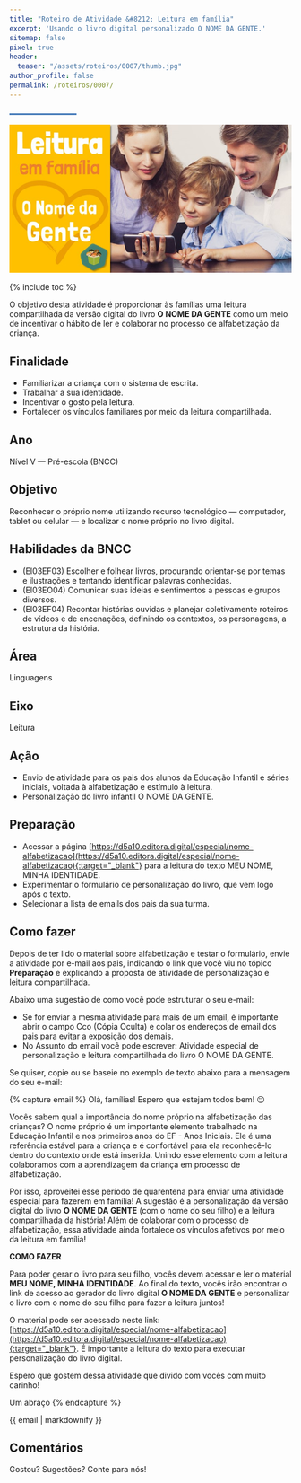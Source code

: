 ```yaml
---
title: "Roteiro de Atividade &#8212; Leitura em família"
excerpt: 'Usando o livro digital personalizado O NOME DA GENTE.'
sitemap: false
pixel: true
header: 
  teaser: "/assets/roteiros/0007/thumb.jpg" 
author_profile: false
permalink: /roteiros/0007/
---
```

![Linha separadora](/assets/images/line.jpg)

![Dia Nacional do Livro Infantil](/assets/roteiros/0007/thumb.jpg)

{% include toc %}

O objetivo desta atividade é proporcionar às famílias uma leitura compartilhada da versão digital do livro **O NOME DA GENTE** como um meio de incentivar o hábito de ler e colaborar no processo de alfabetização da criança. 

## Finalidade
 * Familiarizar a criança com o sistema de escrita.
 * Trabalhar a sua identidade.
 * Incentivar o gosto pela leitura.
 * Fortalecer os vínculos familiares por meio da leitura compartilhada.

## Ano
Nível V &#8212; Pré-escola (BNCC)

## Objetivo
Reconhecer o próprio nome utilizando recurso tecnológico &#8212; computador, tablet ou celular &#8212; e localizar o nome próprio no livro digital.

## Habilidades da BNCC
 * (EI03EF03) Escolher e folhear livros, procurando orientar-se por temas e ilustrações e tentando identificar palavras conhecidas.
 * (EI03EO04) Comunicar suas ideias e sentimentos a pessoas e grupos diversos. 
 * (EI03EF04) Recontar histórias ouvidas e planejar coletivamente roteiros de vídeos e de encenações, definindo os contextos, os personagens, a estrutura da história.

## Área
Linguagens

## Eixo
Leitura

## Ação
 * Envio de atividade para os pais dos alunos da Educação Infantil e séries iniciais, voltada à alfabetização e estímulo à leitura.
 * Personalização do livro infantil O NOME DA GENTE.

## Preparação 
* Acessar a página [https://d5a10.editora.digital/especial/nome-alfabetizacao](https://d5a10.editora.digital/especial/nome-alfabetizacao){:target="_blank"} para a leitura do texto MEU NOME, MINHA IDENTIDADE.
* Experimentar o formulário de personalização do livro, que vem logo após o texto.
 * Selecionar a lista de emails dos pais da sua turma.

## Como fazer
Depois de ter lido o material sobre alfabetização e testar o formulário, envie a atividade por e-mail aos pais, indicando o link que você viu no tópico **Preparação** e explicando a proposta de atividade de personalização e leitura compartilhada. 

Abaixo uma sugestão de como você pode estruturar o seu e-mail:
 * Se for enviar a mesma atividade para mais de um email, é importante abrir o campo Cco (Cópia Oculta) e colar os endereços de email dos pais para evitar a exposição dos demais.
 * No Assunto do email você pode escrever: Atividade especial de personalização e leitura compartilhada do livro O NOME DA GENTE. 

Se quiser, copie ou se baseie no exemplo de texto abaixo para a mensagem do seu e-mail:

{% capture email %} 
Olá, famílias! Espero que estejam todos bem! 😉

Vocês sabem qual a importância do nome próprio na alfabetização das crianças? O nome próprio é um importante elemento trabalhado na Educação Infantil e nos primeiros anos do EF - Anos Iniciais. Ele é uma referência estável para a criança e é confortável para ela reconhecê-lo dentro do contexto onde está inserida. Unindo esse elemento com a leitura colaboramos com a aprendizagem da criança em processo de alfabetização. 

Por isso, aproveitei esse período de quarentena para enviar uma atividade especial para fazerem em família! A sugestão é a personalização da versão digital do livro **O NOME DA GENTE** (com o nome do seu filho) e a leitura compartilhada da história! Além de colaborar com o processo de alfabetização, essa atividade ainda fortalece os vínculos afetivos por meio da leitura em família!

**COMO FAZER**

Para poder gerar o livro para seu filho, vocês devem acessar e ler o material **MEU NOME, MINHA IDENTIDADE**. Ao final do texto, vocês irão encontrar o link de acesso ao gerador do livro digital **O NOME DA GENTE** e personalizar o livro com o nome do seu filho para fazer a leitura juntos! 

O material pode ser acessado neste link: [https://d5a10.editora.digital/especial/nome-alfabetizacao](https://d5a10.editora.digital/especial/nome-alfabetizacao){:target="_blank"}. É importante a leitura do texto para executar personalização do livro digital.

Espero que gostem dessa atividade que divido com vocês com muito carinho!

Um abraço
{% endcapture %}
<div class="dialogo"><div class="notice--success">{{ email | markdownify }}</div></div>

## Comentários
Gostou? Sugestões? Conte para nós! 
<div id="fb-root"></div>
<script async defer crossorigin="anonymous" src="https://connect.facebook.net/pt_BR/sdk.js#xfbml=1&version=v5.0&appId=2385506498151963&autoLogAppEvents=1"></script>
<div class="fb-comments" data-href="https://criatividade.digital/roteiros/0007/" data-width="" data-numposts="10"></div>